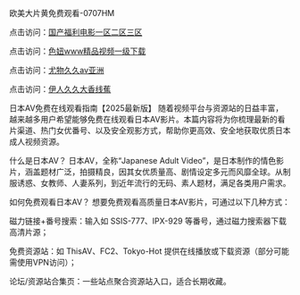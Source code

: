 欧美大片黄免费观看-0707HM

点击访问：<a href="https://gsd-agv.pages.dev/">国产福利电影一区二区三区</a>

点击访问：<a href="https://tfda.pages.dev/">色妞www精品视频一级下载</a>

点击访问：<a href="https://cfad.pages.dev/">尤物久久av亚洲</a>

点击访问：<a href="https://rtj-3zo.pages.dev/">伊人久久大香线蕉</a>

日本AV免费在线观看指南【2025最新版】
随着视频平台与资源站的日益丰富，越来越多用户希望能够免费在线观看日本AV影片。本篇内容将为你梳理最新的看片渠道、热门女优番号、以及安全观影方式，帮助你更高效、安全地获取优质日本成人视频资源。

什么是日本AV？
日本AV，全称“Japanese Adult Video”，是日本制作的情色影片，涵盖题材广泛，拍摄精良，因其女优质量高、剧情设定多元而风靡全球。从制服诱惑、女教师、人妻系列，到近年流行的无码、素人题材，满足各类用户需求。

如何免费观看日本AV？
想要免费观看高质量日本AV影片，可通过以下几种方式：

磁力链接+番号搜索：输入如 SSIS-777、IPX-929 等番号，通过磁力搜索器下载高清片源；

免费资源站：如 ThisAV、FC2、Tokyo-Hot 提供在线播放或下载资源（部分可能需使用VPN访问）；

论坛/资源站合集页：一些站点聚合资源站入口，适合长期收藏。


<span style="display:none;">[Canonical link](）</span>

